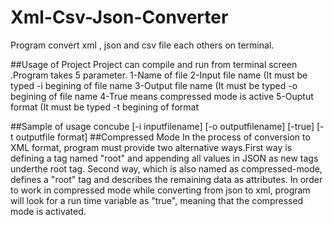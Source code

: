
# Xml-Csv-Json-Converter
Program convert xml , json and csv file each others on terminal. 

##Usage of Project
Project can compile and run from terminal screen .Program takes 5 parameter. 
1-Name of file
2-Input file name (It must be typed -i begining of file name
3-Output file name (It must be typed -o begining of file name
4-True means compressed mode is active
5-Ouptut format (It must be typed -t begining of format

##Sample of usage
concube [-i inputfilename] [-o outputfilename] [-true] [-t outputfile format]
 ##Compressed Mode
In the process of conversion to XML format, program must provide two alternative ways.First way is defining a tag named "root" and appending all values in JSON as new tags underthe root tag. Second way, which is also named as compressed-mode, defines a "root" tag and describes the remaining data as attributes. In order to work in compressed mode while
converting from json to xml, program will look for a run time variable as "true", meaning that the compressed mode is activated.
